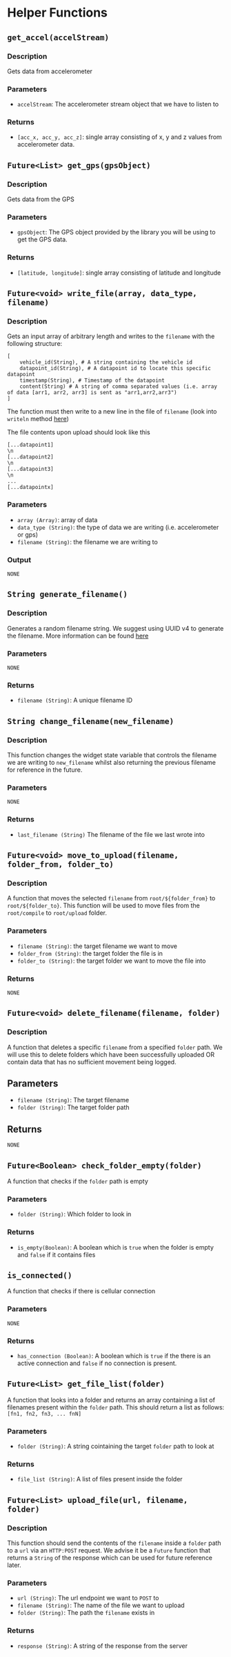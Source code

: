 # Helper Functions

## `get_accel(accelStream)`
### Description
Gets data from accelerometer
### Parameters
- `accelStream`: The accelerometer stream object that we have to listen to
### Returns
- `[acc_x, acc_y, acc_z]`: single array consisting of x, y and z values from accelerometer data.

## `Future<List> get_gps(gpsObject)`
### Description
Gets data from the GPS
### Parameters
- `gpsObject`: The GPS object provided by the library you will be using to get the GPS data.
### Returns
- `[latitude, longitude]`: single array consisting of latitude and longitude

## `Future<void> write_file(array, data_type, filename)`
### Description
Gets an input array of arbitrary length and writes to the `filename` with the following structure: 
```
[
    vehicle_id(String), # A string containing the vehicle id
    datapoint_id(String), # A datapoint id to locate this specific datapoint
    timestamp(String), # Timestamp of the datapoint
    content(String) # A string of comma separated values (i.e. array of data [arr1, arr2, arr3] is sent as "arr1,arr2,arr3")
]
```
The function must then write to a new line in the file of `filename` (look into `writeln` method [here](https://api.dart.dev/stable/2.10.4/dart-io/Stdout/writeln.html))

The file contents upon upload should look like this
```
[...datapoint1]
\n
[...datapoint2]
\n
[...datapoint3]
\n
...
[...datapointx]
```
### Parameters
- `array (Array)`: array of data
- `data_type (String)`: the type of data we are writing (i.e. accelerometer or gps)
- `filename (String)`: the filename we are writing to

### Output
`NONE`

## `String generate_filename()`
### Description
Generates a random filename string. We suggest using UUID v4 to generate the filename. More information can be found [here](https://pub.dev/packages/uuid)
### Parameters
`NONE`
### Returns
- `filename (String)`: A unique filename ID

## `String change_filename(new_filename)`
### Description
This function changes the widget state variable that controls the filename we are writing to `new_filename` whilst also returning the previous filename for reference in the future.
### Parameters
`NONE`
### Returns
- `last_filename (String)` The filename of the file we last wrote into

## `Future<void> move_to_upload(filename, folder_from, folder_to)`
### Description
A function that moves the selected `filename` from `root/${folder_from}` to `root/${folder_to}`. This function will be used to move files from the `root/compile` to `root/upload` folder.
### Parameters
- `filename (String)`: the target filename we want to move
- `folder_from (String)`: the target folder the file is in
- `folder_to (String)`: the target folder we want to move the file into
### Returns
`NONE` 

## `Future<void> delete_filename(filename, folder)`
### Description
A function that deletes a specific `filename` from a specified `folder` path. We will use this to delete folders which have been successfully uploaded OR contain data that has no sufficient movement being logged.
## Parameters
- `filename (String)`: The target filename
- `folder (String)`: The target folder path
## Returns
`NONE`

## `Future<Boolean> check_folder_empty(folder)`
A function that checks if the `folder` path is empty
### Parameters
- `folder (String)`: Which folder to look in
### Returns
- `is_empty(Boolean)`: A boolean which is `true` when the folder is empty and `false` if it contains files

## `is_connected()`
A function that checks if there is cellular connection
### Parameters
`NONE`
### Returns
- `has_connection (Boolean)`: A boolean which is `true` if the there is an active connection and `false` if no connection is present.

## `Future<List> get_file_list(folder)`
A function that looks into a folder and returns an array containing a list of filenames present within the `folder` path. This should return a list as follows:
`[fn1, fn2, fn3, ... fnN]`
### Parameters
- `folder (String)`: A string cointaining the target `folder` path to look at
### Returns
- `file_list (String)`: A list of files present inside the folder

## `Future<List> upload_file(url, filename, folder)`
### Description
This function should send the contents of the `filename` inside a `folder` path to a `url` via an `HTTP:POST` request. We advise it be a `Future` function that returns a `String` of the response which can be used for future reference later.
### Parameters
- `url (String)`: The url endpoint we want to `POST` to
- `filename (String)`: The name of the file we want to upload 
- `folder (String)`: The path the `filename` exists in
### Returns
- `response (String)`: A string of the response from the server